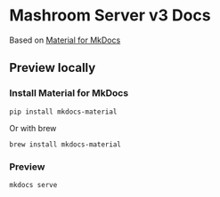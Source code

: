 # Mashroom Server v3 Docs

Based on [Material for MkDocs](https://squidfunk.github.io/mkdocs-material)

## Preview locally

### Install Material for MkDocs 

    pip install mkdocs-material

Or with brew

    brew install mkdocs-material

### Preview

    mkdocs serve




